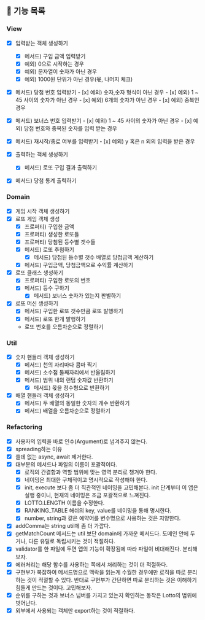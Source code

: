 ## 🎯 기능 목록

### View

- [x]  입력받는 객체 생성하기
	- [x]  메서드) 구입 금액 입력받기
    - [x]  예외) 0으로 시작하는 경우
    - [x]  예외) 문자열이 숫자가 아닌 경우
    - [x]  예외) 1000원 단위가 아닌 경우(몫, 나머지 체크)
  - [x]  메서드) 당첨 번호 입력받기
    - [x]  예외) 숫자,숫자 형식이 아닌 경우
    - [x]  예외) 1 ~ 45 사이의 숫자가 아닌 경우
    - [x]  예외) 6개의 숫자가 아닌 경우
    - [x]  예외) 중복인 경우
  - [x]  메서드) 보너스 번호 입력받기
    - [x]  예외) 1 ~ 45 사이의 숫자가 아닌 경우
    - [x]  예외) 당첨 번호와 중복된 숫자를 입력 받는 경우
  - [x]  메서드) 재시작/종료 여부를 입력받기
    - [x]  예외) y 혹은 n 외의 입력을 받은 경우

- [x]  출력하는 객체 생성하기
	- [x]  메서드) 로또 구입 결과 출력하기
  - [x]  메서드) 당첨 통계 출력하기

### Domain

- [x]  게임 시작 객체 생성하기
- [x]  로또 게임 객체 생성
    - [x]  프로퍼티) 구입한 금액
    - [x]  프로퍼티) 생성한 로또들
    - [x]  프로퍼티) 당첨된 등수별 갯수들
    - [x]  메서드) 로또 추첨하기
		- [x]  메서드) 당첨된 등수별 갯수 배열로 당첨금액 계산하기
    - [x]  메서드) 구입금액, 당첨금액으로 수익률 계산하기
- [x]  로또 클래스 생성하기
    - [x]  프로퍼티) 구입한 로또의 번호
    - [x]  메서드) 등수 구하기
		- [x]  메서드) 보너스 숫자가 있는지 판별하기
- [x]  로또 머신 생성하기
    - [x]  메서드) 구입한 로또 갯수만큼 로또 발행하기
    - [x]  메서드) 로또 한개 발행하기 
    - 로또 번호를 오름차순으로 정렬하기

### Util

- [x]  숫자 핸들러 객체 생성하기
    - [x]  메서드) 천의 자리마다 콤마 찍기
    - [x]  메서드) 소수점 둘째자리에서 반올림하기
    - [x]  메서드) 범위 내의 랜덤 숫자값 반환하기
		- [x]  메서드) 몫을 정수형으로 반환하기
- [x]  배열 핸들러 객체 생성하기
    - [x]  메서드) 두 배열의 동일한 숫자의 개수 반환하기
    - [x]  메서드) 배열을 오름차순으로 정렬하기
		
### Refactoring

- [x]  사용자의 입력을 바로 인수(Argument)로 넘겨주지 않는다.
- [x]  spreading하는 이유
- [x]  쓸데 없는 async, await 제거한다.
- [x]  대부분의 메서드나 파일의 이름이 포괄적이다.
    - [x]  로직의 간결함과 역할 범위에 맞는 영역 분리로 챙겨야 한다.
    - [x]  네이밍은 최대한 구체적이고 명시적으로 작성해야 한다.
    - [x]  init, execute 보다 좀 더 직관적인 네이밍을 고민해본다. init 단계부터 이 앱은 실행 중이니, 현재의 네이밍은 조금 포괄적으로 느껴진다.
    - [x]  LOTTO.LENGTH 이름을 수정한다.
    - [x]  RANKING_TABLE 해쉬의 key, value를 네이밍을 통해 명시한다.
    - [x]  number, string과 같은 예약어를 변수명으로 사용하는 것은 지양한다.
- [x]  addComma는 string util에 좀 더 가깝다.
- [x]  getMatchCount 메서드는 util 보단 domain에 가까운 메서드다. 도메인 안에 두거나, 다른 유틸로 독립시키는 것이 적절하다.
- [x]  validator를 한 파일에 두면 앱의 기능이 확장됨에 따라 파일이 비대해진다. 분리해보자.
- [x]  에러처리는 해당 함수를 사용하는 쪽에서 처리하는 것이 더 적절하다.
- [x]  구현부가 복잡하여 메서드명으로 맥락을 읽는게 수월한 경우에만 로직을 따로 분리하는 것이 적절할 수 있다. 반대로 구현부가 간단하면 따로 분리하는 것은 이해하기 힘들게 만드는 것이다. 고민해보자.
- [x]  순위를 구하는 것과 보너스 넘버를 가지고 있는지 확인하는 동작은 Lotto의 범위에 벗어난다.
- [x]  외부에서 사용되는 객체만 export하는 것이 적절하다.
